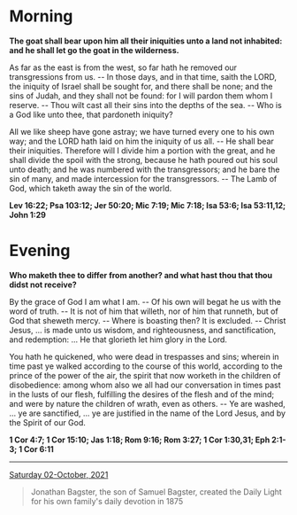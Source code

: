 # Morning

**The goat shall bear upon him all their iniquities unto a land not inhabited: and he shall let go the goat in the wilderness.**
 
As far as the east is from the west, so far hath he removed our transgressions from us. -- In those days, and in that time, saith the LORD, the iniquity of Israel shall be sought for, and there shall be none; and the sins of Judah, and they shall not be found: for I will pardon them whom I reserve. -- Thou wilt cast all their sins into the depths of the sea. -- Who is a God like unto thee, that pardoneth iniquity?
 
All we like sheep have gone astray; we have turned every one to his own way; and the LORD hath laid on him the iniquity of us all. -- He shall bear their iniquities. Therefore will I divide him a portion with the great, and he shall divide the spoil with the strong, because he hath poured out his soul unto death; and he was numbered with the transgressors; and he bare the sin of many, and made intercession for the transgressors. -- The Lamb of God, which taketh away the sin of the world.  

**Lev 16:22; Psa 103:12; Jer 50:20; Mic 7:19; Mic 7:18; Isa 53:6; Isa 53:11,12; John 1:29**

# Evening

**Who maketh thee to differ from another? and what hast thou that thou didst not receive?**
 
By the grace of God I am what I am. -- Of his own will begat he us with the word of truth. -- It is not of him that willeth, nor of him that runneth, but of God that sheweth mercy. -- Where is boasting then? It is excluded. -- Christ Jesus, ... is made unto us wisdom, and righteousness, and sanctification, and redemption: ... He that glorieth let him glory in the Lord.
 
You hath he quickened, who were dead in trespasses and sins; wherein in time past ye walked according to the course of this world, according to the prince of the power of the air, the spirit that now worketh in the children of disobedience: among whom also we all had our conversation in times past in the lusts of our flesh, fulfilling the desires of the flesh and of the mind; and were by nature the children of wrath, even as others. -- Ye are washed, ... ye are sanctified, ... ye are justified in the name of the Lord Jesus, and by the Spirit of our God.  

**1 Cor 4:7; 1 Cor 15:10; Jas 1:18; Rom 9:16; Rom 3:27; 1 Cor 1:30,31; Eph 2:1-3; 1 Cor 6:11**

---

[Saturday 02-October, 2021](https://t.me/s/daily_light)

> Jonathan Bagster, the son of Samuel Bagster, created the Daily Light for his own family's daily devotion in 1875

